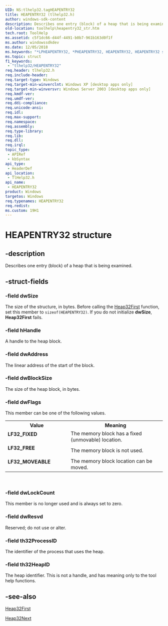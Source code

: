 ```yaml
---
UID: NS:tlhelp32.tagHEAPENTRY32
title: HEAPENTRY32 (tlhelp32.h)
author: windows-sdk-content
description: Describes one entry (block) of a heap that is being examined.
old-location: toolhelp\heapentry32_str.htm
tech.root: ToolHelp
ms.assetid: c5f1dc66-d44f-4491-b0b7-961b163d0f1f
ms.author: windowssdkdev
ms.date: 12/05/2018
ms.keywords: "*LPHEAPENTRY32, *PHEAPENTRY32, HEAPENTRY32, HEAPENTRY32 structure [ToolHelp], LF32_FIXED, LF32_FREE, LF32_MOVEABLE, PHEAPENTRY32, PHEAPENTRY32 structure pointer [ToolHelp], _win32_heapentry32_str, base.heapentry32_str, tlhelp32/HEAPENTRY32, tlhelp32/PHEAPENTRY32, toolhelp.heapentry32_str"
ms.topic: struct
f1_keywords: 
 - "tlhelp32/HEAPENTRY32"
req.header: tlhelp32.h
req.include-header: 
req.target-type: Windows
req.target-min-winverclnt: Windows XP [desktop apps only]
req.target-min-winversvr: Windows Server 2003 [desktop apps only]
req.kmdf-ver: 
req.umdf-ver: 
req.ddi-compliance: 
req.unicode-ansi: 
req.idl: 
req.max-support: 
req.namespace: 
req.assembly: 
req.type-library: 
req.lib: 
req.dll: 
req.irql: 
topic_type:
 - APIRef
 - kbSyntax
api_type:
 - HeaderDef
api_location:
 - TlHelp32.h
api_name:
 - HEAPENTRY32
product: Windows
targetos: Windows
req.typenames: HEAPENTRY32
req.redist: 
ms.custom: 19H1
---
```


# HEAPENTRY32 structure


## -description


Describes one entry (block) of a heap that is being examined.


## -struct-fields




### -field dwSize

The size of the structure, in bytes. Before calling the 
<a href="https://docs.microsoft.com/windows/desktop/api/tlhelp32/nf-tlhelp32-heap32first">Heap32First</a> function, set this member to <code>sizeof(HEAPENTRY32)</code>. If you do not initialize <b>dwSize</b>, 
<b>Heap32First</b> fails.


### -field hHandle

A handle to the heap block.


### -field dwAddress

The linear address of the start of the block.


### -field dwBlockSize

The size of the heap block, in bytes.


### -field dwFlags

This member can be one of the following values.

<table>
<tr>
<th>Value</th>
<th>Meaning</th>
</tr>
<tr>
<td width="40%"><a id="LF32_FIXED"></a><a id="lf32_fixed"></a><dl>
<dt><b>LF32_FIXED</b></dt>
</dl>
</td>
<td width="60%">
The memory block has a fixed (unmovable) location.

</td>
</tr>
<tr>
<td width="40%"><a id="LF32_FREE"></a><a id="lf32_free"></a><dl>
<dt><b>LF32_FREE</b></dt>
</dl>
</td>
<td width="60%">
The memory block is not used.

</td>
</tr>
<tr>
<td width="40%"><a id="LF32_MOVEABLE"></a><a id="lf32_moveable"></a><dl>
<dt><b>LF32_MOVEABLE</b></dt>
</dl>
</td>
<td width="60%">
The memory block location can be moved.

</td>
</tr>
</table>
 


### -field dwLockCount

This member is no longer used and is always set to zero.


### -field dwResvd

Reserved; do not use or alter.


### -field th32ProcessID

The identifier of the process that uses the heap.


### -field th32HeapID

The heap identifier. This is not a handle, and has meaning only to the tool help functions.


## -see-also




<a href="https://docs.microsoft.com/windows/desktop/api/tlhelp32/nf-tlhelp32-heap32first">Heap32First</a>



<a href="https://docs.microsoft.com/windows/desktop/api/tlhelp32/nf-tlhelp32-heap32next">Heap32Next</a>
 

 

